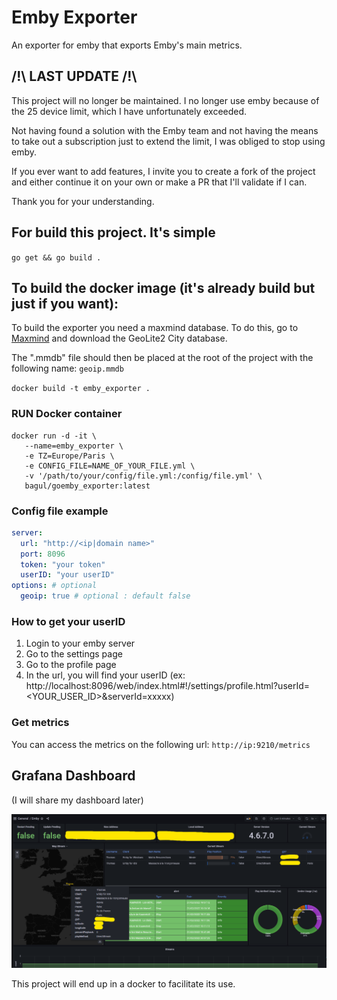 # Emby Exporter

An exporter for emby that exports Emby's main metrics.

## /!\ LAST UPDATE /!\

This project will no longer be maintained. I no longer use emby because of the 25 device limit, which I have unfortunately exceeded. 

Not having found a solution with the Emby team and not having the means to take out a subscription just to extend the limit, I was obliged to stop using emby.

If you ever want to add features, I invite you to create a fork of the project and either continue it on your own or make a PR that I'll validate if I can.

Thank you for your understanding.

## For build this project. It's simple
`go get &&
go build .`


## To build the docker image (it's already build but just if you want):

To build the exporter you need a maxmind database. To do this, go to [Maxmind](https://www.maxmind.com/en/home) and download the GeoLite2 City database.

The ".mmdb" file should then be placed at the root of the project with the following name: `geoip.mmdb`


`docker build -t emby_exporter .`

### RUN Docker container

```
docker run -d -it \
   --name=emby_exporter \
   -e TZ=Europe/Paris \
   -e CONFIG_FILE=NAME_OF_YOUR_FILE.yml \
   -v '/path/to/your/config/file.yml:/config/file.yml' \
   bagul/goemby_exporter:latest
```

### Config file example
```yaml
server:
  url: "http://<ip|domain name>"
  port: 8096
  token: "your token"
  userID: "your userID"
options: # optional
  geoip: true # optional : default false
```

### How to get your userID

1. Login to your emby server
2. Go to the settings page
3. Go to the profile page
4. In the url, you will find your userID
    (ex: http://localhost:8096/web/index.html#!/settings/profile.html?userId=<YOUR_USER_ID>&serverId=xxxxx)
    
### Get metrics

You can access the metrics on the following url:
`http://ip:9210/metrics`

## Grafana Dashboard
(I will share my dashboard later)

![Dashboard example](https://github.com/TOomaAh/emby_exporter_go/blob/main/example/dashboard_grafana.png)

This project will end up in a docker to facilitate its use.
